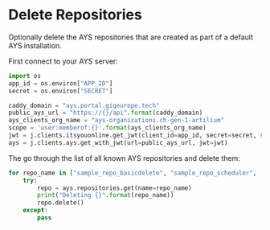 # Delete Repositories

Optionally delete the AYS repositories that are created as part of a default AYS installation.

First connect to your AYS server:
```python
import os
app_id = os.environ["APP_ID"]
secret = os.environ["SECRET"]

caddy_domain = "ays.portal.gigeurope.tech"
public_ays_url = "https://{}/api".format(caddy_domain)
ays_clients_org_name = "ays-organizations.ch-gen-1-artilium"
scope = 'user:memberof:{}'.format(ays_clients_org_name)
jwt = j.clients.itsyouonline.get_jwt(client_id=app_id, secret=secret, scope=scope)
ays = j.clients.ays.get_with_jwt(url=public_ays_url, jwt=jwt)
```

The go through the list of all known AYS repositories and delete them:
```python
for repo_name in ["sample_repo_basicdelete", "sample_repo_scheduler",  "sample_repo_scheduler", "sample_repo1", "sample_repo2", "sample_repo3", "sample_repo4", "sample_repo5","sample_repo_delete_models", "sample_repo_timeout", "sample_repo_recurring", "sample_repo_longjobs", "sample_repo_account", "kvm_packet.net", "sample_repo_consume", "docker_ovc"]:
    try:
        repo = ays.repositories.get(name=repo_name)
        print("Deleting {}".format(repo_name))
        repo.delete()
    except:
        pass
```